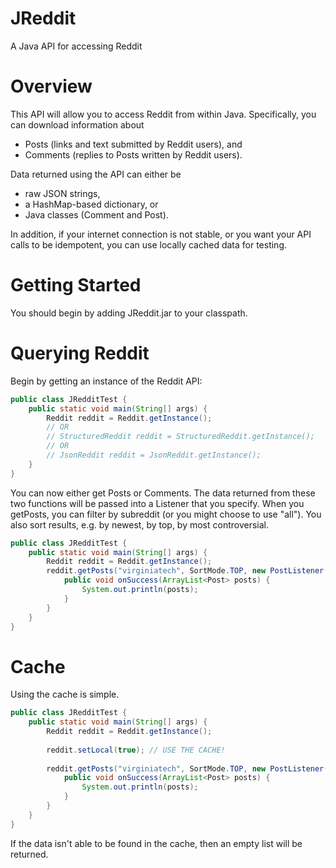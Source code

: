 JReddit
=======

A Java API for accessing Reddit

Overview
========
This API will allow you to access Reddit from within Java. Specifically, you can download information about 

* Posts (links and text submitted by Reddit users), and 
* Comments (replies to Posts written by Reddit users). 

Data returned using the API can either be 

* raw JSON strings, 
* a HashMap-based dictionary, or 
* Java classes (Comment and Post). 

In addition, if your internet connection is not stable, or you want your API calls to be idempotent, you can use locally cached data for testing.

Getting Started
===============
You should begin by adding JReddit.jar to your classpath.

Querying Reddit
===============
Begin by getting an instance of the Reddit API:
```java
public class JRedditTest {
	public static void main(String[] args) {
		Reddit reddit = Reddit.getInstance();
		// OR
		// StructuredReddit reddit = StructuredReddit.getInstance();
		// OR
		// JsonReddit reddit = JsonReddit.getInstance();
	}
}
```

You can now either get Posts or Comments. The data returned from these two functions will be passed into a Listener that you specify. When you getPosts, you can filter by subreddit (or you might choose to use "all"). You also sort results, e.g. by newest, by top, by most controversial.

```java
public class JRedditTest {
	public static void main(String[] args) {
		Reddit reddit = Reddit.getInstance();
		reddit.getPosts("virginiatech", SortMode.TOP, new PostListener() {
			public void onSuccess(ArrayList<Post> posts) {  
				System.out.println(posts);
			}
		}
	}
}
```

Cache
=====
Using the cache is simple.

```java
public class JRedditTest {
	public static void main(String[] args) {
		Reddit reddit = Reddit.getInstance();
		
		reddit.setLocal(true); // USE THE CACHE!
    
		reddit.getPosts("virginiatech", SortMode.TOP, new PostListener() {
			public void onSuccess(ArrayList<Post> posts) {  
				System.out.println(posts);
			}
		}
	}
}
```

If the data isn't able to be found in the cache, then an empty list will be returned.
